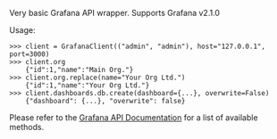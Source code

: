 Very basic Grafana API wrapper. Supports Grafana v2.1.0 

Usage:
    
    >>> client = GrafanaClient(("admin", "admin"), host="127.0.0.1", port=3000)
    >>> client.org
        {"id":1,"name":"Main Org."}
    >>> client.org.replace(name="Your Org Ltd.")
        {"id":1,"name":"Your Org Ltd."}
    >>> client.dashboards.db.create(dashboard={...}, overwrite=False)
        {"dashboard": {...}, "overwrite": false}

Please refer to the [Grafana API Documentation](http://docs.grafana.org/reference/http_api/) for a list of available methods.
